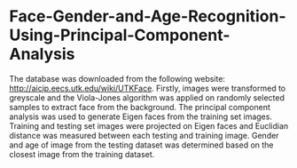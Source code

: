 # Face-Gender-and-Age-Recognition-Using-Principal-Component-Analysis
The database was downloaded from the following website: http://aicip.eecs.utk.edu/wiki/UTKFace. Firstly, images were transformed to greyscale and the Viola-Jones algorithm was applied on randomly selected samples to extract face from the background. 
The principal component analysis was used to generate Eigen faces from the training set images. Training and testing set images were projected on Eigen faces and Euclidian distance was measured between each testing and training image. Gender and age of image from the testing dataset was determined based on the closest image from the training dataset. 
